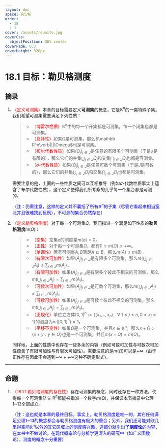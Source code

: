 ```yaml
---
layout: doc
space: 实分析
order:
  - 18
  - 1
cover: /assets/reunite.jpg
coverCss:
  objectPosition: 30% center
coverFade: 0.3
coverHeight: 320px
---
```

# 18.1 目标：勒贝格测度

## 摘录

1. <span style='color:red'>（定义可测集）</span>本章的目标需要定义**可测集**的概念，它是$\mathbb R^n$的一类特殊子集。我们希望可测集需要满足下列性质：

   > * <span style='color:red'>（博雷尔性质）</span>$\mathbb R^n$中的每一个开集都是可测集，每一个闭集也都是可测集。
   > * <span style='color:red'>（互补性）</span>如果$\Omega$是可测集，那么$\mathbb R^n\verb|\|\Omega$也是可测集。
   > * <span style='color:red'>（布尔代数性质）</span>如果$(\Omega_j)_{j\in J}$是任意的有限多个可测集（于是$J$是有限的），那么它们的并集$\displaystyle\bigcup_{j\in J}\Omega_j$和交集$\displaystyle\bigcap_{j\in J}\Omega_j$也都是可测集。
   > * <span style='color:red'>（$\sigma$-代数性质）</span>如果$(\Omega_j)_{j\in J}$是任意可数个可测集（于是$J$是可数的），那么它们的并集$\displaystyle\bigcup_{j\in J}\Omega_j$和交集$\displaystyle\bigcap_{j\in J}\Omega_j$也都是可测集。

   需要注意的是，上面的一些性质之间可以互相推导（例如$\sigma$-代数性质事实上蕴含了布尔代数性质），这个定义使得我们所考察的几乎每一个集合都是可测的。

   <span style='color:blue'>（注：仍需注意，这样的定义并不囊括了所有$\mathbb R^n$的子集（尽管它看起来相当宽泛并且很难找到反例），不可测的集合仍然存在）</span>

2. <span style='color:red'>（定义勒贝格测度）</span>对于每一个可测集$\Omega$，我们指派一个满足如下性质的**勒贝格测度**$m(\Omega)$：

   > * <span style='color:red'>（空集）</span>空集$\varnothing$的测度是$m(\varnothing)=0$。
   > * <span style='color:red'>（正性）</span>对于每一个可测集$\Omega$，都有$0\leq m(\Omega)\leq+\infty$。
   > * <span style='color:red'>（单调性）</span>若有可测集$A,B$满足$A\subseteq B$，那么$m(A)\leq m(B)$。
   > * <span style='color:red'>（有限次可加性）</span>如果$(A_j)_{j\in J}$是有限多个可测集，那么$\displaystyle m\left(\bigcup_{j\in J}A_j\right)\leq\sum_{j\in J}m(A_j)$。
   > * <span style='color:red'>（有限可加性）</span>如果$(A_j)_{j\in J}$是有限多个彼此不相交的可测集，那么$\displaystyle m\left(\bigcup_{j\in J}A_j\right)=\sum_{j\in J}m(A_j)$。
   > * <span style='color:red'>（可数次可加性）</span>如果$(A_j)_{j\in J}$是可数个可测集，那么$\displaystyle m\left(\bigcup_{j\in J}A_j\right)\leq\sum_{j\in J}m(A_j)$。
   > * <span style='color:red'>（可数可加性）</span>如果$(A_j)_{j\in J}$是可数个彼此不相交的可测集，那么$\displaystyle m\left(\bigcup_{j\in J}A_j\right)=\sum_{j\in J}m(A_j)$。
   > * <span style='color:red'>（正规化）</span>单位立方体$[0,1]^n:=\{(x_1,..,x_n):\forall\;1\leq j\leq n,0\leq x_j\leq 1\}$的测度为$m([0,1]^n)=1$。
   > * <span style='color:red'>（平移不变性）</span>如果$\Omega$是一个可测集，并且$x\in\mathbb R^n$，那么$x+\Omega:=\{x+y:y\in\Omega\}$也是一个可测集，并且$m(x+\Omega)=m(\Omega)$。
   
   同样地，上面的性质中也存在一些多余的内容（例如可数可加性与可数次可加性蕴含了有限可加性与有限次可加性）。需要注意的是$m(\Omega)$可以是$+\infty$（由于正性存在因此不会遇到$-\infty++\infty$这种不确定形式）。

---

## 命题

1. <span style='color:red'>（18.1.1 勒贝格测度的存在性）</span>存在可测集的概念，同时还存在一种方法，使得每一个可测集$\Omega\subseteq\mathbb R^n$都能被指派一个数字$m(\Omega)$，并保证本节摘录中公理1~13全部成立。

   <span style='color:blue'>（注：这也就是本章的最终目标。事实上，勒贝格测度是唯一的，其它任何满足公理1~13的概念都会与勒贝格测度有极大的重合；另外，我们还可能对欧几里得空间$\mathbb R^n$以外的其它区域上的测度感兴趣，这部分就引出了**测度论**的内容，在本书中不做讨论。在现代概率论与分析学更深入的研究中（如广义函数论），测度的概念十分重要）</span>